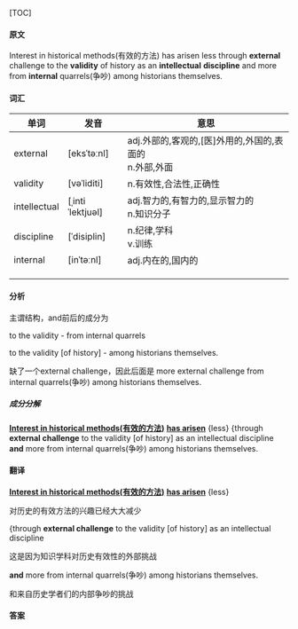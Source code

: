 [TOC]

#### 原文

Interest in historical methods(有效的方法) has arisen less through **external** challenge to the **validity** of history as an **intellectual** **discipline** and more from **internal** quarrels(争吵) among historians themselves.

#### 词汇

| 单词         | 发音             | 意思                                                       |
| ------------ | ---------------- | ---------------------------------------------------------- |
| external     | [eksˈtəːnl]      | adj.外部的,客观的,[医]外用的,外国的,表面的<br/>n.外部,外面 |
| validity     | [vəˈliditi]      | n.有效性,合法性,正确性                                     |
| intellectual | [ˌintiˈlektjuəl] | adj.智力的,有智力的,显示智力的<br/>n.知识分子              |
| discipline   | [ˈdisiplin]      | n.纪律,学科<br/>v.训练                                     |
| internal     | [inˈtəːnl]       | adj.内在的,国内的                                          |
|              |                  |                                                            |
|              |                  |                                                            |
|              |                  |                                                            |

 #### 分析

主谓结构，and前后的成分为

to the validity - from internal quarrels

to the validity [of history] - among historians themselves.

缺了一个external challenge，因此后面是 more  external challenge from internal quarrels(争吵) among historians themselves.



##### 成分分解

**<u>Interest in historical methods(有效的方法)</u>** **<u>has arisen</u>** {less} {through **external challenge** to the validity [of history] as an intellectual discipline **and** more from internal quarrels(争吵) among historians themselves.



#### 翻译

**<u>Interest in historical methods(有效的方法)</u>** **<u>has arisen</u>** {less} 

对历史的有效方法的兴趣已经大大减少

{through **external challenge** to the validity [of history] as an intellectual discipline

这是因为知识学科对历史有效性的外部挑战

 **and** more from internal quarrels(争吵) among historians themselves.

和来自历史学者们的内部争吵的挑战



#### 答案

